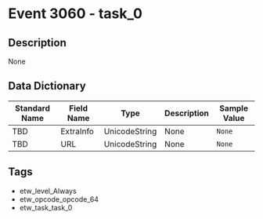 # Event 3060 - task_0

## Description
None

## Data Dictionary
|Standard Name|Field Name|Type|Description|Sample Value|
|---|---|---|---|---|
|TBD|ExtraInfo|UnicodeString|None|`None`|
|TBD|URL|UnicodeString|None|`None`|

## Tags
* etw_level_Always
* etw_opcode_opcode_64
* etw_task_task_0